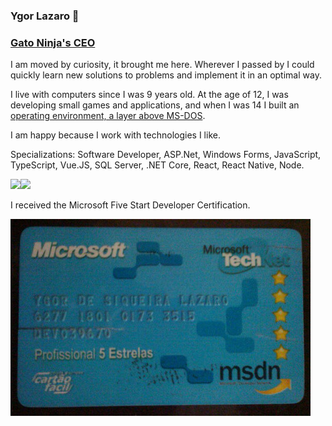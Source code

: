 ### Ygor Lazaro 👋
### [Gato Ninja's CEO](http://www.gatoninja.com.br)

I am moved by curiosity, it brought me here. Wherever I passed by I could quickly learn new solutions to problems and implement it in an optimal way. 

I live with computers since I was 9 years old. At the age of 12, I was developing small games and applications, and when I was 14 I built an [operating environment, a layer above MS-DOS](https://github.com/ygorlazaro/osb).

I am happy because I work with technologies I like.

Specializations: Software Developer, ASP.Net, Windows Forms, JavaScript, TypeScript, Vue.JS, SQL Server, .NET Core, React, React Native, Node. 

<img height="137px" src="https://github-readme-stats.vercel.app/api?username=ygorlazaro&hide_title=true&hide_border=true&show_icons=true&include_all_commits=true&line_height=21&bg_color=0,EC6C6C,FFD479,FFFC79,73FA79&theme=graywhite" /><!-- wi*quL3fcV --><img align="" height="137px" src="https://github-readme-stats.vercel.app/api/top-langs/?username=ygorlazaro&hide_title=true&hide_border=true&layout=compact&bg_color=0,73FA79,73FDFF,D783FF&theme=graywhite" />

I received the Microsoft Five Start Developer Certification.

![MSDN 5 Star Professional Card](https://github.com/ygorlazaro/ygorlazaro/blob/master/card.jpeg)